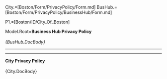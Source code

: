 City.=[Boston/Form/PrivacyPolicy/Form.md]
BusHub.=[Boston/Form/PrivacyPolicy/BusinessHub/Form.md]

P1.=[Boston/ID/City_Of_Boston]

Model.Root=<b>Business Hub Privacy Policy</b><br><br><i>{BusHub.DocBody}</i><hr><hr><b>City Privacy Policy</b><br><br>{City.DocBody}